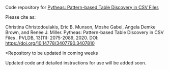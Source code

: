 Code repository for [Pytheas: Pattern-based Table Discovery in CSV Files](http://www.vldb.org/pvldb/vol13/p2075-christodoulakis.pdf)

Please cite as:

Christina Christodoulakis, Eric B. Munson, Moshe Gabel, Angela Demke Brown, and Renée J. Miller. Pytheas: Pattern-based Table Discovery in CSV Files . PVLDB, 13(11): 2075-2089, 2020. DOI: https://doi.org/10.14778/3407790.3407810

*Repository to be updated in coming weeks


Updated code and detailed instructions for use will be added soon. 
